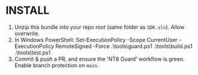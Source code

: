 # INSTALL

1) Unzip this bundle into your repo root (same folder as `SDK.sln`). Allow overwrite.
2) In Windows PowerShell:
   Set-ExecutionPolicy -Scope CurrentUser -ExecutionPolicy RemoteSigned -Force
   .\tools\guard.ps1
   .\tools\build.ps1
   .\tools\test.ps1
3) Commit & push a PR, and ensure the 'NT8 Guard' workflow is green. Enable branch protection on `main`.

